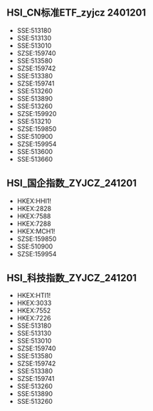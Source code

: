 ## HSI_CN标准ETF_zyjcz 2401201
- SSE:513180
- SSE:513130
- SSE:513010
- SZSE:159740
- SSE:513580
- SZSE:159742
- SSE:513380
- SZSE:159741
- SSE:513260
- SSE:513890
- SSE:513260
- SZSE:159920
- SSE:513210
- SZSE:159850
- SSE:510900
- SZSE:159954
- SSE:513600
- SSE:513660


## HSI_国企指数_ZYJCZ_241201
- HKEX:HHI1!
- HKEX:2828
- HKEX:7588
- HKEX:7288
- HKEX:MCH1!
- SZSE:159850
- SSE:510900
- SZSE:159954

## HSI_科技指数_ZYJCZ_241201
- HKEX:HTI1!
- HKEX:3033
- HKEX:7552
- HKEX:7226
- SSE:513180
- SSE:513130
- SSE:513010
- SZSE:159740
- SSE:513580
- SZSE:159742
- SSE:513380
- SZSE:159741
- SSE:513260
- SSE:513890
- SSE:513260
